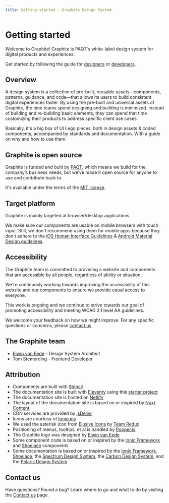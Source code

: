 ```yaml
---
title: Getting started - Graphite Design System
---
```


# Getting started

<p class="intro">Welcome to Graphite! Graphite is PAQT's white-label design system for digital products and experiences.</p>

Get started by following the guide for [designers](/getting-started/designers) or [developers](/getting-started/developers).

## Overview

A design system is a collection of pre-built, reusable assets—components, patterns, guidance, and code—that allows its users to build consistent digital experiences faster. By using the pre-built and universal assets of Graphite, the time teams spend designing and building is minimized. Instead of building and re-building basic elements, they can spend that time customizing their products to address specific client use cases.

Basically, it's a big box of UI Lego pieces, both in design assets & coded components, accompanied by standards and documentation. With a guide on why and how to use them.

## Graphite is open source

Graphite is funded and built by [PAQT](https://paqt.com), which means we build for the company’s business needs, but we’ve made it open source for anyone to use and contribute back to.

It's available under the terms of the [MIT license](https://github.com/Way2Web/graphite-design-system/blob/master/LICENSE).

## Target platform

Graphite is mainly targeted at browser/desktop applications.

We make sure our components are usable on mobile browsers with touch input. Still, we don't recommend using them for mobile apps because they don't adhere to the [iOS Human Interface Guidelines](https://developer.apple.com/design/human-interface-guidelines/ios/) & [Android Material Design guidelines](https://developer.android.com/design).

## Accessibility

The Graphite team is committed to providing a website and components that are accessible by all people, regardless of ability or situation.

We're continuosly working towards improving the accessibility of this website and our components to ensure we provide equal access to everyone.

This work is ongoing and we continue to strive towards our goal of promoting accessibility and meeting WCAG 2.1 level AA guidelines.

We welcome your feedback on how we might improve. For any specific questions or concerns, please [contact us](/help/contact-us).

## The Graphite team

- [Elwin van Eede](https://elwinvaneede.com) - Design System Architect
- Tom Stemerding - Frontend Developer

## Attribution

- Components are built with [Stencil](https://stenciljs.com/)
- The documentation site is built with [Eleventy](https://www.11ty.dev/) using this [starter project](https://github.com/ixartz/Eleventy-Starter-Boilerplate)
- The documentation site is hosted on [Netlify](https://netlify.app/)
- The layout of the documentation site is based on or inspired by [Nuxt Content](https://content.nuxtjs.org/).
- CDN services are provided by [jsDelivr](https://www.jsdelivr.com/)
- Icons are courtesy of [Ionicons](https://ionic.io/ionicons)
- We used the asterisk icon from [Elusive Icons](http://elusiveicons.com/) by [Team Redux](http://reduxframework.com/)
- Positioning of menus, tooltips, et al is handled by [Popper.js](https://popper.js.org/)
- The Graphite logo was designed by [Elwin van Eede](https://elwinvaneede.com)
- Some component code is based on or inspired by the [Ionic Framework](https://ionicframework.com/) and [Shoelace](https://shoelace.style/) components
- Some documentation is based on or inspired by the [Ionic Framework](https://ionicframework.com/), [Shoelace](https://shoelace.style/), the [Spectrum Design System](https://spectrum.adobe.com/), the [Carbon Design System](https://www.carbondesignsystem.com/), and the [Polaris Design System](https://polaris.shopify.com/)

## Contact us

Have questions? Found a bug? Learn where to go and what to do by visiting the [Contact us](/help/contact-us) page.
